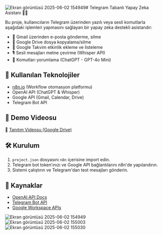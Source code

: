 ![Ekran görüntüsü 2025-06-02 154949](https://github.com/user-attachments/assets/3196f4fc-20ba-46fe-8a6e-934cb2d9877e)# Telegram Tabanlı Yapay Zeka Asistanı 🤖📨

Bu proje, kullanıcıların Telegram üzerinden yazılı veya sesli komutlarla aşağıdaki işlemleri yapmasını sağlayan bir yapay zeka destekli asistandır:

- 📧 Gmail üzerinden e-posta gönderme, silme
- 📁 Google Drive dosya kopyalama/silme
- 📅 Google Takvim etkinlik ekleme ve listeleme
- 🎙️ Sesli mesajları metne çevirme (Whisper API)
- 🧠 Komutları yorumlama (ChatGPT - GPT-4o Mini)

## 🚀 Kullanılan Teknolojiler

- [n8n.io](https://n8n.io) (Workflow otomasyon platformu)
- OpenAI API (ChatGPT & Whisper)
- Google API (Gmail, Calendar, Drive)
- Telegram Bot API

## 🎥 Demo Videosu

🔗 [Tanıtım Videosu (Google Drive)](https://drive.google.com/file/d/1KWZT2HfGg8w0j66IpgDLPc8FOxevkGNp/view)

## 🛠 Kurulum

1. `project.json` dosyasını `n8n` içerisine import edin.
2. Telegram bot token’ınızı ve Google API bağlantılarını n8n'de yapılandırın.
3. Sistemi çalıştırın ve Telegram'dan test mesajları gönderin.

## 📎 Kaynaklar

- [OpenAI API Docs](https://platform.openai.com/docs)
- [Telegram Bot API](https://core.telegram.org/bots/api)
- [Google Workspace APIs](https://developers.google.com)




![Ekran görüntüsü 2025-06-02 154949](https://github.com/user-attachments/assets/9e29b32f-ec41-422f-b523-acabc4c98b76)
![Ekran görüntüsü 2025-06-02 155003](https://github.com/user-attachments/assets/e2c0bbb3-a984-49bd-ae35-f4ca4f8176d2)
![Ekran görüntüsü 2025-06-02 155030](https://github.com/user-attachments/assets/a32c82eb-f98e-4d35-8a3b-a55d53484d4d)
